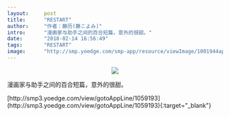 ```yaml
---
layout:     post
title:      "RESTART"
author:     "作者：藤历(藤こよみ)"
intro:      "漫画家与助手之间的百合短篇，意外的很甜。"
date:       "2018-02-14 16:56:49"
tags:       "RESTART"
image:      "http://smp.yoedge.com/smp-app/resource/viewImage/1001944appline.png"
---
```

<div style="text-align: center">
<p><img src="http://smp.yoedge.com/smp-app/resource/viewImage/1001944appline.png"/></p>
</div>
<p class="post-meta">
<span>漫画家与助手之间的百合短篇，意外的很甜。</span>
</p>
[http://smp3.yoedge.com/view/gotoAppLine/1059193](http://smp3.yoedge.com/view/gotoAppLine/1059193){:target="_blank"}


